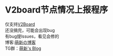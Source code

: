 # V2board节点情况上报程序
仅支持[V2Board](https://github/v2board/v2board) <br />
还没搞完，可能会出现bug <br />
有bug提lssues，看见会修的 <br />
博客:[萌新の博客](https://blog.mengx.fun/) <br />
TG群：[萌新's Blog](https://t.me/mengxblog)

